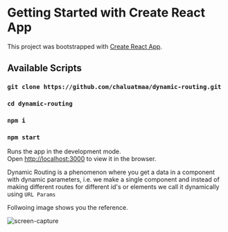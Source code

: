 # Getting Started with Create React App

This project was bootstrapped with [Create React App](https://github.com/facebook/create-react-app).

## Available Scripts


### `git clone https://github.com/chaluatmaa/dynamic-routing.git`

### `cd dynamic-routing`

### `npm i`

### `npm start`


Runs the app in the development mode.\
Open [http://localhost:3000](http://localhost:3000) to view it in the browser.

Dynamic Routing is a phenomenon where you get a data in a component with dynamic parameters, i.e. we make a single component and instead of making different routes for different id's or elements we call it dynamically using `URL Params`

Follwoing image shows you the reference.

![screen-capture](https://user-images.githubusercontent.com/22262666/132328327-7843caba-6c28-4a1e-95da-22663c3e164b.gif)

